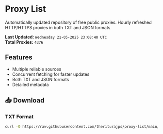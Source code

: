 # Proxy List

Automatically updated repository of free public proxies. Hourly refreshed HTTP/HTTPS proxies in both TXT and JSON formats.

**Last Updated:** `Wednesday 21-05-2025 23:08:40 UTC`  
**Total Proxies:** `4376`

## Features
- Multiple reliable sources
- Concurrent fetching for faster updates
- Both TXT and JSON formats
- Detailed metadata

## 📥 Download

### TXT Format
```bash
curl -O https://raw.githubusercontent.com/theriturajps/proxy-list/main/proxies.txt